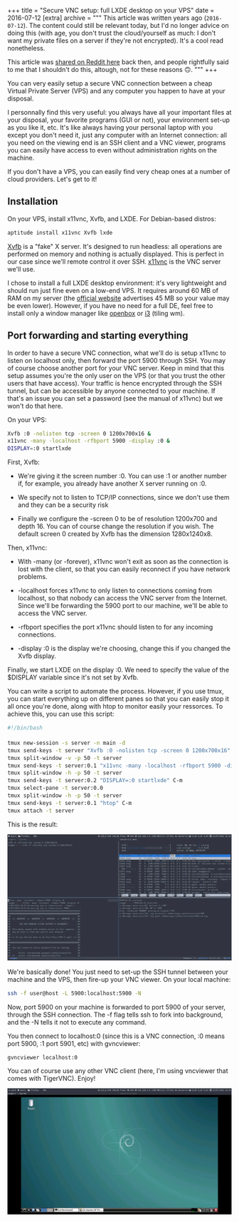 +++
title = "Secure VNC setup: full LXDE desktop on your VPS"
date = 2016-07-12
[extra]
archive = """
This article was written years ago (`2016-07-12`). The content could still be relevant today, but I'd no longer advice on doing this (with age, you don't trust the cloud/yourself as much: I don't want my private files on a server if they're not encrypted). It's a cool read nonetheless.

This article was [shared on Reddit here](https://www.reddit.com/r/selfhosted/comments/5cngl8/small_article_i_wrote_to_help_install_a_full_lxde/) back then, and people rightfully said to me that I shouldn't do this, altough, not for these reasons 🙃.
"""
+++

You can very easily setup a secure VNC connection between a cheap Virtual Private Server (VPS) and any computer you happen to have at your disposal.

I personnally find this very useful: you always have all your important files at your disposal, your favorite programs (GUI or not), your environment set-up as you like it, etc. It's like always having your personal laptop with you except you don't need it, just any computer with an Internet connection: all you need on the viewing end is an SSH client and a VNC viewer, programs you can easily have access to even without administration rights on the machine.

If you don't have a VPS, you can easily find very cheap ones at a number of cloud providers. Let's get to it!

## Installation

On your VPS, install x11vnc, Xvfb, and LXDE. For Debian-based distros:

```sh
aptitude install x11vnc Xvfb lxde
```

[Xvfb](https://www.x.org/releases/X11R7.6/doc/man/man1/Xvfb.1.xhtml) is a "fake" X server. It's designed to run headless: all operations are performed on memory and nothing is actually displayed. This is perfect in our case since we'll remote control it over SSH. [x11vnc](http://www.karlrunge.com/x11vnc/) is the VNC server we'll use.

I chose to install a full LXDE desktop environment: it's very lightweight and should run just fine even on a low-end VPS. It requires around 60 MB of RAM on my server (the [official website](http://lxde.org/lxde/) advertises 45 MB so your value may be even lower). However, if you have no need for a full DE, feel free to install only a window manager like [openbox](http://openbox.org/) or [i3](http://i3wm.org/) (tiling wm).

## Port forwarding and starting everything

In order to have a secure VNC connection, what we'll do is setup x11vnc to listen on localhost only, then forward the port 5900 through SSH. You may of course choose another port for your VNC server. Keep in mind that this setup assumes you're the only user on the VPS (or that you trust the other users that have access). Your traffic is hence encrypted through the SSH tunnel, but can be accessible by anyone connected to your machine. If that's an issue you can set a password (see the manual of x11vnc) but we won't do that here.

On your VPS:

```sh
Xvfb :0 -nolisten tcp -screen 0 1200x700x16 &
x11vnc -many -localhost -rfbport 5900 -display :0 &
DISPLAY=:0 startlxde
```

First, Xvfb:

* We're giving it the screen number :0. You can use :1 or another number if, for example, you already have another X server running on :0.

* We specify not to listen to TCP/IP connections, since we don't use them and they can be a security risk

* Finally we configure the -screen 0 to be of resolution 1200x700 and depth 16. You can of course change the resolution if you wish. The default screen 0 created by Xvfb has the dimension 1280x1240x8.

Then, x11vnc:

* With -many (or -forever), x11vnc won't exit as soon as the connection is lost with the client, so that you can easily reconnect if you have network problems.

* -localhost forces x11vnc to only listen to connections coming from localhost, so that nobody can access the VNC server from the Internet. Since we'll be forwarding the 5900 port to our machine, we'll be able to access the VNC server.

* -rfbport specifies the port x11vnc should listen to for any incoming connections.

* -display :0 is the display we're choosing, change this if you changed the Xvfb display.

Finally, we start LXDE on the display :0. We need to specify the value of the $DISPLAY variable since it's not set by Xvfb.

You can write a script to automate the process. However, if you use tmux, you can start everything up on different panes so that you can easily stop it all once you're done, along with htop to monitor easily your ressorces. To achieve this, you can use this script:

```bash
#!/bin/bash

tmux new-session -s server -n main -d
tmux send-keys -t server "Xvfb :0 -nolisten tcp -screen 0 1200x700x16" C-m
tmux split-window -v -p 50 -t server
tmux send-keys -t server:0.1 "x11vnc -many -localhost -rfbport 5900 -display :0" C-m
tmux split-window -h -p 50 -t server
tmux send-keys -t server:0.2 "DISPLAY=:0 startlxde" C-m
tmux select-pane -t server:0.0
tmux split-window -h -p 50 -t server
tmux send-keys -t server:0.1 "htop" C-m
tmux attach -t server
```

This is the result:

![tmux session if everything is started](tmux-session-vnc.webp)

We're basically done! You just need to set-up the SSH tunnel between your machine and the VPS, then fire-up your VNC viewer. On your local machine:

```sh
ssh -f user@host -L 5900:localhost:5900 -N
```

Now, port 5900 on your machine is forwarded to port 5900 of your server, through the SSH connection. The -f flag tells ssh to fork into background, and the -N tells it not to execute any command.

You then connect to localhost:0 (since this is a VNC connection, :0 means port 5900, :1 port 5901, etc) with gvncviewer:

```sh
gvncviewer localhost:0
```

You can of course use any other VNC client (here, I'm using vncviewer that comes with TigerVNC). Enjoy!

![Remote LXDE Desktop through VNC connection](remote-lxde-through-vnc.webp)

